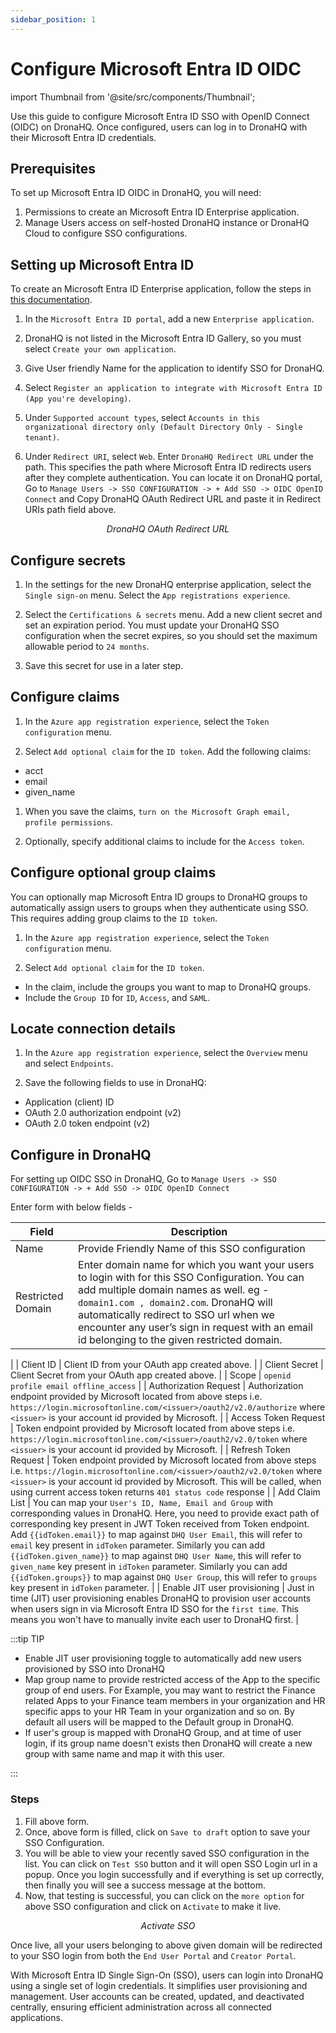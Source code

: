 ```yaml
---
sidebar_position: 1
---
```


# Configure Microsoft Entra ID OIDC  

import Thumbnail from '@site/src/components/Thumbnail';

Use this guide to configure Microsoft Entra ID SSO with OpenID Connect (OIDC) on DronaHQ. Once configured, users can log in to DronaHQ with their Microsoft Entra ID credentials.

## Prerequisites

To set up Microsoft Entra ID OIDC in DronaHQ, you will need:
1. Permissions to create an Microsoft Entra ID Enterprise application.
1. Manage Users access on self-hosted DronaHQ instance or DronaHQ Cloud to configure SSO configurations.

## Setting up Microsoft Entra ID

To create an Microsoft Entra ID Enterprise application, follow the steps in [this documentation](https://learn.microsoft.com/en-us/azure/active-directory/manage-apps/add-application-portal-setup-oidc-sso).

1. In the `Microsoft Entra ID portal`, add a new `Enterprise application`.

1. DronaHQ is not listed in the Microsoft Entra ID Gallery, so you must select `Create your own application`.

1. Give User friendly Name for the application to identify SSO for DronaHQ.

1. Select `Register an application to integrate with Microsoft Entra ID (App you're developing)`.

1. Under `Supported account types`, select `Accounts in this organizational directory only (Default Directory Only - Single tenant)`.

1. Under `Redirect URI`, select `Web`. Enter `DronaHQ Redirect URL` under the path. This specifies the path where Microsoft Entra ID redirects users after they complete authentication. You can locate it on DronaHQ portal, Go to `Manage Users -> SSO CONFIGURATION -> + Add SSO -> OIDC OpenID Connect` and Copy DronaHQ OAuth Redirect URL and paste it in Redirect URIs path field above.
<figure>
  <Thumbnail src="/img/sso/sso-oauth-redirect.png" alt="DronaHQ OAuth Redirect URL" />
  <figcaption align = "center"><i>DronaHQ OAuth Redirect URL</i></figcaption>
</figure>


## Configure secrets

1. In the settings for the new DronaHQ enterprise application, select the `Single sign-on` menu. Select the `App registrations experience`.

1. Select the `Certifications & secrets` menu. Add a new client secret and set an expiration period. You must update your DronaHQ SSO configuration when the secret expires, so you should set the maximum allowable period to `24 months`.

1. Save this secret for use in a later step.

## Configure claims

1. In the `Azure app registration experience`, select the `Token configuration` menu.

1. Select `Add optional claim` for the `ID token`. Add the following claims:

- acct
- email
- given_name

1. When you save the claims, `turn on the Microsoft Graph email, profile permissions`.

1. Optionally, specify additional claims to include for the `Access token`.

## Configure optional group claims

You can optionally map Microsoft Entra ID groups to DronaHQ groups to automatically assign users to groups when they authenticate using SSO. This requires adding group claims to the `ID token`.

1. In the `Azure app registration experience`, select the `Token configuration` menu.

1. Select `Add optional claim` for the `ID token`.

- In the claim, include the groups you want to map to DronaHQ groups.
- Include the `Group ID` for `ID`, `Access`, and `SAML`.

## Locate connection details

1. In the `Azure app registration experience`, select the `Overview` menu and select `Endpoints`.

1. Save the following fields to use in DronaHQ:

- Application (client) ID
- OAuth 2.0 authorization endpoint (v2)
- OAuth 2.0 token endpoint (v2)

## Configure in DronaHQ

For setting up OIDC SSO in DronaHQ, Go to `Manage Users -> SSO CONFIGURATION -> + Add SSO -> OIDC OpenID Connect`

Enter form with below fields -

 | Field | Description  | 
| ----------------- |---------------- |
| Name            | Provide Friendly Name of this SSO configuration  |
| Restricted Domain           | Enter domain name for which you want your users to login with for this SSO Configuration. You can add multiple domain names as well. eg - `domain1.com , domain2.com`. DronaHQ will automatically redirect to SSO url when we encounter any user’s sign in request with an email id belonging to the given restricted domain.
 |
| Client ID              | Client ID from your OAuth app created above. |
| Client Secret | Client Secret from your OAuth app created above. |
| Scope      | `openid profile email offline_access` |
| Authorization Request | Authorization endpoint provided by Microsoft located from above steps i.e. `https://login.microsoftonline.com/<issuer>/oauth2/v2.0/authorize` where `<issuer>` is your account id provided by Microsoft. |
| Access Token Request | Token endpoint provided by Microsoft located from above steps i.e. `https://login.microsoftonline.com/<issuer>/oauth2/v2.0/token` where `<issuer>` is your account id provided by Microsoft. |
| Refresh Token Request | Token endpoint provided by Microsoft located from above steps i.e. `https://login.microsoftonline.com/<issuer>/oauth2/v2.0/token` where `<issuer>` is your account id provided by Microsoft. This will be called, when using current access token returns `401 status code` response |
| Add Claim List | You can map your `User's ID, Name, Email and Group` with corresponding values in DronaHQ. Here, you need to provide exact path of corresponding key present in JWT Token received from Token endpoint. Add `{{idToken.email}}` to map against `DHQ User Email`, this will refer to `email` key present in `idToken` parameter. Similarly you can add `{{idToken.given_name}}` to map against `DHQ User Name`, this will refer to `given_name` key present in `idToken` parameter. Similarly you can add `{{idToken.groups}}` to map against `DHQ User Group`, this will refer to `groups` key present in `idToken` parameter. |
| Enable JIT user provisioning | Just in time (JIT) user provisioning enables DronaHQ to provision user accounts when users sign in via Microsoft Entra ID SSO for the `first time`. This means you won't have to manually invite each user to DronaHQ first. |

:::tip TIP

- Enable JIT user provisioning toggle to automatically add new users provisioned by SSO into DronaHQ
- Map group name to provide restricted access of the App to the specific group of end users. For Example, you may want to restrict the Finance related Apps to your Finance team members in your organization and HR specific apps to your HR Team in your organization and so on. By default all users will be mapped to the Default group in DronaHQ.
- If user's group is mapped with DronaHQ Group, and at time of user login, if its group name doesn't exists then DronaHQ will create a new group with same name and map it with this user.

:::

### Steps
1. Fill above form.
1. Once, above form is filled, click on `Save to draft` option to save your SSO Configuration.
1. You will be able to view your recently saved SSO configuration in the list. You can click on `Test SSO` button and it will open SSO Login url in a popup. Once you login successfully and if everything is set up correctly, then finally you will see a success message at the bottom.
1. Now, that testing is successful, you can click on the `more option` for above SSO configuration and click on `Activate` to make it live.

<figure>
  <Thumbnail src="/img/sso/sso-oauth-login-activate.png" alt="Activate SSO" />
  <figcaption align = "center"><i>Activate SSO</i></figcaption>
</figure>

Once live, all your users belonging to above given domain will be redirected to your SSO login from both the `End User Portal` and `Creator Portal`.

With Microsoft Entra ID Single Sign-On (SSO), users can login into DronaHQ using a single set of login credentials. It simplifies user provisioning and management. User accounts can be created, updated, and deactivated centrally, ensuring efficient administration across all connected applications.